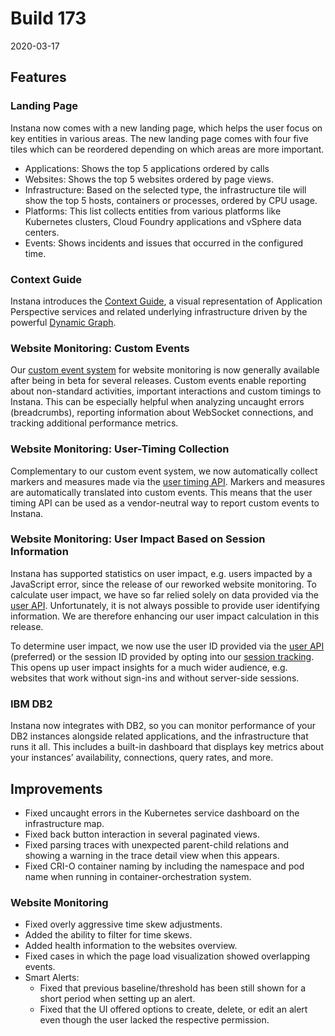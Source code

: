 # Build 173

2020-03-17

## Features

### Landing Page

Instana now comes with a new landing page, which helps the user focus on key entities in various areas. The new landing page comes with four five tiles which can be reordered depending on which areas are more important.
- Applications: Shows the top 5 applications ordered by calls
- Websites: Shows the top 5 websites ordered by page views.
- Infrastructure: Based on the selected type, the infrastructure tile will show the top 5 hosts, containers or processes, ordered by CPU usage.
- Platforms: This list collects entities from various platforms like Kubernetes clusters, Cloud Foundry applications and vSphere data centers.
- Events: Shows incidents and issues that occurred in the configured time.

### Context Guide

Instana introduces the [Context Guide](https://docs.instana.io/core_concepts/context_guide), a visual representation of Application Perspective services and related underlying infrastructure driven by the powerful [Dynamic Graph](https://docs.instana.io/core_concepts/dynamic_graph).

### Website Monitoring: Custom Events

Our [custom event system](https://docs.instana.io/products/website_monitoring/api/#reporting-custom-events) for website monitoring is now generally available after being in beta for several releases. Custom events enable reporting about non-standard activities, important interactions and custom timings to Instana. This can be especially helpful when analyzing uncaught errors (breadcrumbs), reporting information about WebSocket connections, and tracking additional performance metrics.

### Website Monitoring: User-Timing Collection

Complementary to our custom event system, we now automatically collect markers and measures made via the [user timing API](https://www.w3.org/TR/user-timing-2). Markers and measures are automatically translated into custom events. This means that the user timing API can be used as a vendor-neutral way to report custom events to Instana.

### Website Monitoring: User Impact Based on Session Information

Instana has supported statistics on user impact, e.g. users impacted by a JavaScript error, since the release of our reworked website monitoring. To calculate user impact, we have so far relied solely on data provided via the [user API](https://docs.instana.io/products/website_monitoring/api/#identifying-users). Unfortunately, it is not always possible to provide user identifying information. We are therefore enhancing our user impact calculation in this release.

To determine user impact, we now use the user ID provided via the [user API](https://docs.instana.io/products/website_monitoring/api/#identifying-users) (preferred) or the session ID provided by opting into our [session tracking](https://docs.instana.io/products/website_monitoring/api/#session-tracking). This opens up user impact insights for a much wider audience, e.g. websites that work without sign-ins and without server-side sessions.

### IBM DB2

Instana now integrates with DB2, so you can monitor performance of your DB2 instances alongside related applications, and the infrastructure that runs it all. This includes a built-in dashboard that displays key metrics about your instances’ availability, connections, query rates, and more.

## Improvements

- Fixed uncaught errors in the Kubernetes service dashboard on the infrastructure map.
- Fixed back button interaction in several paginated views.
- Fixed parsing traces with unexpected parent-child relations and showing a warning in the trace detail view when this appears.
- Fixed CRI-O container naming by including the namespace and pod name when running in container-orchestration system.

### Website Monitoring

- Fixed overly aggressive time skew adjustments.
- Added the ability to filter for time skews.
- Added health information to the websites overview.
- Fixed cases in which the page load visualization showed overlapping events.
- Smart Alerts:
  - Fixed that previous baseline/threshold has been still shown for a short period when setting up an alert.
  - Fixed that the UI offered options to create, delete, or edit an alert even though the user lacked the respective permission.
